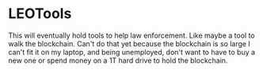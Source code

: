# LEOTools #

This will eventually hold tools to help law enforcement. Like maybe a tool to walk the blockchain. Can't do that yet because the blockchain is so large I can't fit it on my laptop, and being unemployed, don't want to have to buy a new one or spend money on a 1T hard drive to hold the blockchain. 